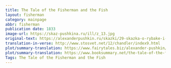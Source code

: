 ```yaml
---
title: The Tale of the Fisherman and the Fish
layout: fisherman
category: mainpage
abbr: fisherman
publication date: 1833
image-url: https://skaz-pushkina.ru/ill/z_13.jpg
original-text: https://alexanderpushkin.ru/skazki/29-skazka-o-rybake-i-rybke-1833.html
translation-in-verse: http://www.stosvet.net/12/chandler/index9.html
plot/summary-translation: https://www.fairytales.biz/alexander-pushkin/fisherman-and-the-golden-fish.htm
plot/summary-translation: https://www.booksummary.net/the-tale-of-the-fisherman-and-the-fish-alexander-pushki
Tags: The Tale of the Fisherman and the Fish
---
```


